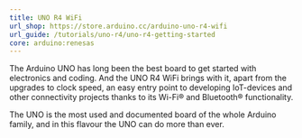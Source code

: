 ```yaml
---
title: UNO R4 WiFi
url_shop: https://store.arduino.cc/arduino-uno-r4-wifi
url_guide: /tutorials/uno-r4/uno-r4-getting-started
core: arduino:renesas
---
```


The Arduino UNO has long been the best board to get started with electronics and coding. And the UNO R4 WiFi brings with it, apart from the upgrades to clock speed, an easy entry point to developing IoT-devices and other connectivity projects thanks to its Wi-Fi® and Bluetooth® functionality.

The UNO is the most used and documented board of the whole Arduino family, and in this flavour the UNO can do more than ever. 